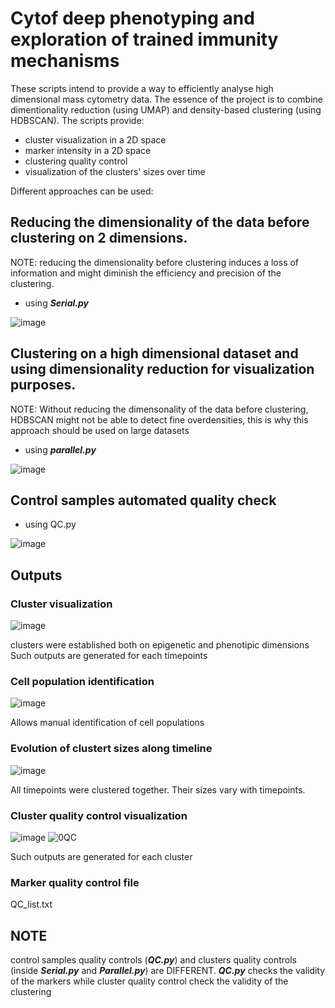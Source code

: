 # Cytof deep phenotyping and exploration of trained immunity mechanisms
These scripts intend to provide a way to efficiently analyse high dimensional mass cytometry data.
The essence of the project is to combine dimentionality reduction (using UMAP) and density-based clustering (using HDBSCAN). 
The scripts provide:
* cluster visualization in a 2D space
* marker intensity in a 2D space
* clustering quality control
* visualization of the clusters' sizes over time

Different approaches can be used:

## Reducing the dimensionality of the data before clustering on 2 dimensions. 
NOTE: reducing the dimensionality before clustering induces a loss of information and might diminish the efficiency and precision of the clustering.
* using ***Serial.py***

![image](https://user-images.githubusercontent.com/66411147/137888387-30fc2a02-c250-4d10-9d19-76459a2be03f.png)


## Clustering on a high dimensional dataset and using dimensionality reduction for visualization purposes.
NOTE: Without reducing the dimensonality of the data before clustering, HDBSCAN might not be able to detect fine overdensities, this is why this approach should be used on large datasets 
* using ***parallel.py***

![image](https://user-images.githubusercontent.com/66411147/137888441-6d5ba92e-5604-4203-add8-e9fdeb71ed63.png)


## Control samples automated quality check
* using QC.py

![image](https://user-images.githubusercontent.com/66411147/137936127-a5d9b6b1-3eb1-4e73-b2f3-6e3e7e1ede7b.png)


## Outputs

### Cluster visualization

![image](https://user-images.githubusercontent.com/66411147/137884030-9ee6f83d-b440-485e-bfa1-92d58392adda.png)

clusters were established both on epigenetic and phenotipic dimensions
Such outputs are generated for each timepoints

### Cell population identification

![image](https://user-images.githubusercontent.com/66411147/137884190-304e7faf-ea32-435c-9764-05def11cf8c6.png)

Allows manual identification of cell populations

### Evolution of clustert sizes along timeline

![image](https://user-images.githubusercontent.com/66411147/137884285-32f91434-9e85-40d5-ac41-b4c94151f49d.png)

All timepoints were clustered together. Their sizes vary with timepoints. 

### Cluster quality control visualization

![image](https://user-images.githubusercontent.com/66411147/137884372-824352bd-a2a6-46e4-b7ab-fd3cb0a03830.png)
![0QC](https://user-images.githubusercontent.com/66411147/137885696-435629e3-9b87-4a6f-9b80-6cb5840cf813.png)


Such outputs are generated for each cluster

### Marker quality control file 

QC_list.txt 

## NOTE

control samples quality controls (***QC.py***) and clusters quality controls (inside ***Serial.py*** and ***Parallel.py***) are DIFFERENT. ***QC.py*** checks the validity of the markers while cluster quality control check the validity of the clustering






